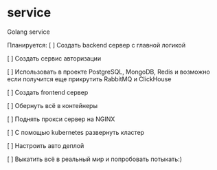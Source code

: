 # service
Golang service

Планируется:
[ ] Создать backend сервер с главной логикой

[ ] Создать сервис авторизации

[ ] Использовать в проекте PostgreSQL, MongoDB, Redis и возможно если получится еще прикрутить RabbitMQ и ClickHouse

[ ] Создать frontend сервер

[ ] Обернуть всё в контейнеры

[ ] Поднять прокси сервер на NGINX

[ ] С помощью kubernetes развернуть кластер

[ ] Настроить авто деплой

[ ] Выкатить всё в реальный мир и попробовать потыкать:)

